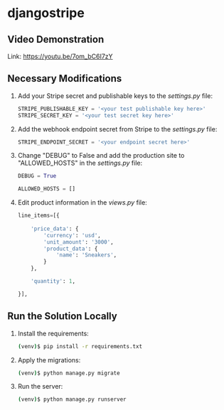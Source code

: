 # djangostripe 

## Video Demonstration

Link: https://youtu.be/7om_bC6I7zY

## Necessary Modifications

1. Add your Stripe secret and publishable keys to the *settings.py* file:

    ```python
    STRIPE_PUBLISHABLE_KEY = '<your test publishable key here>'
    STRIPE_SECRET_KEY = '<your test secret key here>'
    ```

1. Add the webhook endpoint secret from Stripe to the *settings.py* file:

    ```python
    STRIPE_ENDPOINT_SECRET = '<your endpoint secret here>'
    ```

1. Change "DEBUG" to False and add the production site to "ALLOWED_HOSTS" in the *settings.py* file:

    ```python
    DEBUG = True

    ALLOWED_HOSTS = []
    ```

1. Edit product information in the *views.py* file:

    ```python
    line_items=[{
                    
        'price_data': {
            'currency': 'usd',
            'unit_amount': '3000',
            'product_data': {
                'name': 'Sneakers',
            }
        },

        'quantity': 1,

    }],
    ```


## Run the Solution Locally


1. Install the requirements:

    ```sh
    (venv)$ pip install -r requirements.txt
    ```

1. Apply the migrations:

    ```sh
    (venv)$ python manage.py migrate
    ```

1. Run the server:

    ```sh
    (venv)$ python manage.py runserver
    ```

